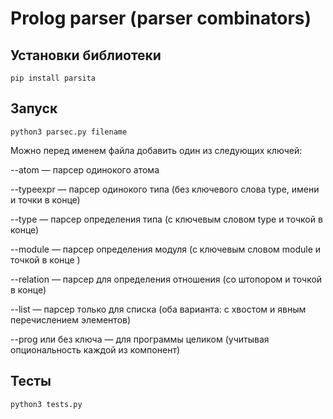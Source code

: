 # Prolog parser (parser combinators)
## Установки библиотеки
```
pip install parsita
```
## Запуск
```
python3 parsec.py filename
```
Можно перед именем файла добавить один из следующих ключей:

 --atom — парсер одинокого атома 
 
 --typeexpr — парсер одинокого типа (без ключевого слова type, имени и точки в конце)
 
 --type — парсер определения типа (с ключевым словом type и точкой в конце)
 
 --module — парсер определения модуля (с ключевым словом module и точкой в конце )
 
 --relation — парсер для определения отношения (со штопором и точкой в конце)
 
 --list — парсер только для списка (оба варианта: с хвостом и явным перечислением элементов) 
 
 --prog или без ключа — для программы целиком (учитывая опциональность каждой из компонент)

## Тесты
```
python3 tests.py
```
